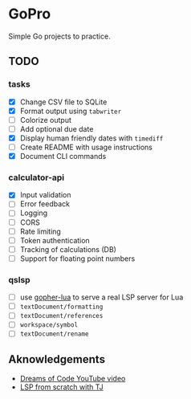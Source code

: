 # GoPro

Simple Go projects to practice.

## TODO

### tasks

- [x] Change CSV file to SQLite
- [x] Format output using `tabwriter`
- [ ] Colorize output
- [ ] Add optional due date
- [x] Display human friendly dates with `timediff`
- [ ] Create README with usage instructions
- [x] Document CLI commands

### calculator-api

- [x] Input validation
- [ ] Error feedback
- [ ] Logging
- [ ] CORS
- [ ] Rate limiting
- [ ] Token authentication
- [ ] Tracking of calculations (DB)
- [ ] Support for floating point numbers

### qslsp

- [ ] use [gopher-lua](https://github.com/yuin/gopher-lua) to serve a real LSP server for Lua
- [ ] `textDocument/formatting`
- [ ] `textDocument/references`
- [ ] `workspace/symbol`
- [ ] `textDocument/rename`

## Aknowledgements

- [Dreams of Code YouTube video](https://youtu.be/gXmznGEW9vo?si=p1nQa3W_12A3vuEI)
- [LSP from scratch with TJ](https://youtu.be/YsdlcQoHqPY?si=jADPDp8WSPzkAdyE)
